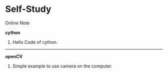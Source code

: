 # Self-Study
Online Note

<b> cython </b>
  1. Hello Code of cython.
---------------------------------------------------------------
<b> openCV </b>
  1. Simple example to use camera on the computer.
